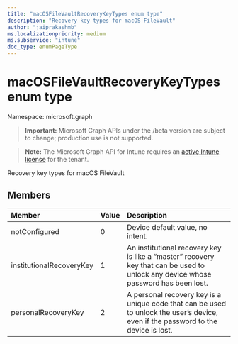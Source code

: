 ```yaml
---
title: "macOSFileVaultRecoveryKeyTypes enum type"
description: "Recovery key types for macOS FileVault"
author: "jaiprakashmb"
ms.localizationpriority: medium
ms.subservice: "intune"
doc_type: enumPageType
---
```


# macOSFileVaultRecoveryKeyTypes enum type

Namespace: microsoft.graph

> **Important:** Microsoft Graph APIs under the /beta version are subject to change; production use is not supported.

> **Note:** The Microsoft Graph API for Intune requires an [active Intune license](https://go.microsoft.com/fwlink/?linkid=839381) for the tenant.

Recovery key types for macOS FileVault

## Members
|Member|Value|Description|
|:---|:---|:---|
|notConfigured|0|Device default value, no intent.|
|institutionalRecoveryKey|1|An institutional recovery key is like a “master” recovery key that can be used to unlock any device whose password has been lost.|
|personalRecoveryKey|2|A personal recovery key is a unique code that can be used to unlock the user’s device, even if the password to the device is lost.|
